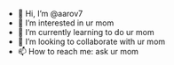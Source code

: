 - 👋 Hi, I’m @aarov7
- 👀 I’m interested in ur mom
- 🌱 I’m currently learning to do ur mom
- 💞️ I’m looking to collaborate with ur mom
- 📫 How to reach me: ask ur mom

<!---
aarov7/aarov7 is a ✨ special ✨ repository because its `README.md` (this file) appears on your GitHub profile.
You can click the Preview link to take a look at your changes.
--->
